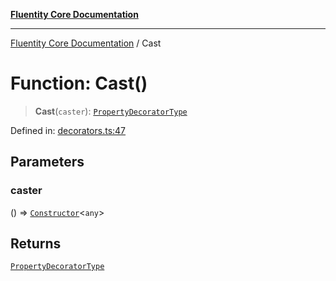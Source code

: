 [**Fluentity Core Documentation**](../README.md)

***

[Fluentity Core Documentation](../globals.md) / Cast

# Function: Cast()

> **Cast**(`caster`): [`PropertyDecoratorType`](../type-aliases/PropertyDecoratorType.md)

Defined in: [decorators.ts:47](https://github.com/cedricpierre/fluentity-core/blob/8e2af2c49efe8e91127ddf71a1f873baf08b923d/src/decorators.ts#L47)

## Parameters

### caster

() => [`Constructor`](../type-aliases/Constructor.md)\<`any`\>

## Returns

[`PropertyDecoratorType`](../type-aliases/PropertyDecoratorType.md)
